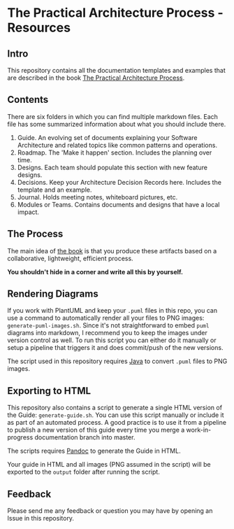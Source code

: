 # The Practical Architecture Process - Resources

## Intro

This repository contains all the documentation templates and examples that are described in the book [The Practical Architecture Process](https://leanpub.com/practical-software-architecture). 

## Contents

There are six folders in which you can find multiple markdown files. Each file has some summarized information about what you should include there.

1. Guide. An evolving set of documents explaining your Software Architecture and related topics like common patterns and operations.
2. Roadmap. The 'Make it happen' section. Includes the planning over time.
3. Designs. Each team should populate this section with new feature designs.
4. Decisions. Keep your Architecture Decision Records here. Includes the template and an example.
5. Journal. Holds meeting notes, whiteboard pictures, etc.
6. Modules or Teams. Contains documents and designs that have a local impact.

## The Process

The main idea of [the book](https://leanpub.com/practical-software-architecture) is that you produce these artifacts based on a collaborative, lightweight, efficient process. 

**You shouldn't hide in a corner and write all this by yourself.**

## Rendering Diagrams

If you work with PlantUML and keep your `.puml` files in this repo, you can use a command to automatically render all your files to PNG images: `generate-puml-images.sh`. Since it's not straightforward to embed `puml` diagrams into markdown, I recommend you to keep the images under version control as well. To run this script you can either do it manually or setup a pipeline that triggers it and does commit/push of the new versions.

The script used in this repository requires [Java](https://www.java.com/en/download/) to convert `.puml` files to PNG images. 

## Exporting to HTML

This repository also contains a script to generate a single HTML version of the Guide: `generate-guide.sh`. You can use this script manually or include it as part of an automated process. A good practice is to use it from a pipeline to publish a new version of this guide every time you merge a work-in-progress documentation branch into master.

The scripts requires [Pandoc](https://pandoc.org/installing.html) to generate the Guide in HTML.

Your guide in HTML and all images (PNG assumed in the script) will be exported to the `output` folder after running the script.

## Feedback

Please send me any feedback or question you may have by opening an Issue in this repository.  
